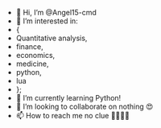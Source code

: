 - 👋 Hi, I’m @Angel15-cmd
- 👀 I’m interested in:
- {
- Quantitative analysis,
- finance,
- economics,
- medicine,
- python,
- lua
- };
- 🌱 I’m currently learning Python!
- 💞️ I’m looking to collaborate on nothing 😍
- 📫 How to reach me no clue 🥰🥰🥰🥰

<!---
Angel15-cmd/Angel15-cmd is a ✨ special ✨ repository because its `README.md` (this file) appears on your GitHub profile.
You can click the Preview link to take a look at your changes.
--->
